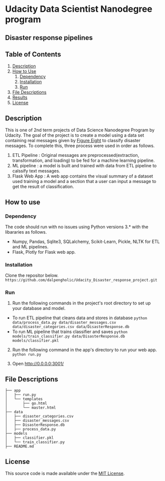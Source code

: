 # Udacity Data Scientist Nanodegree program
## Disaster response pipelines

## Table of Contents
1. [Description](#description)
2. [How to Use](#how_to_use)
    1. [Dependency](#dependency)
    2. [Installation](#installation)
    3. [Run](#run)
3. [File Descriptions](#file_description)
4. [Results](#results)
5. [License](#licensing)

## Description <a name="description"></a>

This is one of 2nd term projects of Data Science Nanodegree Program by Udacity. The goal of the project is to create a model using a data set containing real messages given by [Figure Eight](https://www.figure-eight.com) to classify disaster messages. To complete this, three process were used in order as follows.

1. ETL Pipeline : Original messages are preprocessed(extraction, transformation, and loading) to be fed for a machine learning pipeline.
2. ML pipeline : a model is built and trained with data from ETL pipeline to calssify text messages.
3. Flask Web App : A web app contains the visual summary of a dataset used training a model and a section that a user can input a message to get the result of classification.


## How to use<a name="how_to_use"></a>
### Dependency<a name="dependency"></a>
The code should run with no issues using Python versions 3.* with the libararies as follows.
- Numpy, Pandas, Sqlite3, SQLalchemy, Scikit-Learn, Pickle, NLTK  for ETL and ML pipelines.
- Flask, Plotly for Flask web app.

### Installation<a name="installation"></a>
Clone the repositor below.
`https://github.com/dalpengholic/Udacity_Disaster_response_project.git`

### Run<a name="run"></a>
1. Run the following commands in the project's root directory to set up your database and model.

- To run ETL pipeline that cleans data and stores in database
`python data/process_data.py data/disaster_messages.csv data/disaster_categories.csv data/DisasterResponse.db`
- To run ML pipeline that trains classifier and saves
`python models/train_classifier.py data/DisasterResponse.db models/classifier.pkl`

2. Run the following command in the app's directory to run your web app.
`python run.py`

3. Open http://0.0.0.0:3001/ 
        

## File Descriptions<a name="file_description"></a>
```
├── app
│   ├── run.py
│   └── templates
│       ├── go.html
│       └── master.html
├── data
│   ├── disaster_categories.csv
│   ├── disaster_messages.csv
│   ├── DisasterResponse.db
│   ├── process_data.py
├── models
│   ├── classifier.pkl
│   └── train_classifier.py
├── README.md
```



## License<a name="license"></a>
This source code is made available under the [MIT License](https://github.com/dalpengholic/Udacity_ML_Titanic_survivors/blob/master/LICENSE).
